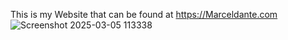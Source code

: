 This is my Website that can be found at https://Marceldante.com
![Screenshot 2025-03-05 113338](https://github.com/user-attachments/assets/43fde2e8-4468-481a-8d09-93153d4482ec)
